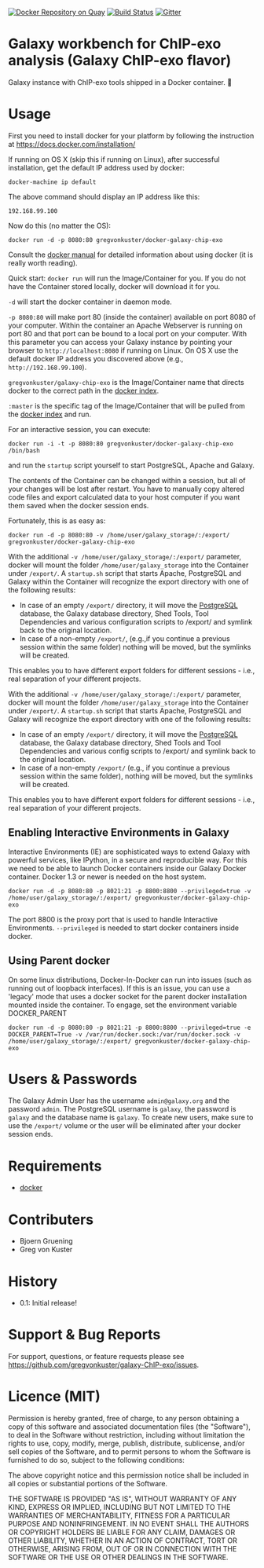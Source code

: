 [![Docker Repository on Quay](https://quay.io/repository/gregvonkuster/galaxy-chip-exo/status "Docker Repository on Quay")](https://quay.io/repository/gregvonkuster/galaxy-chip-exo)
[![Build Status](https://travis-ci.org/gregvonkuster/docker-galaxy-ChIP-exo.svg?branch=master)](https://travis-ci.org/gregvonkuster/docker-galaxy-ChIP-exo)
[![Gitter](https://badges.gitter.im/bgruening/docker-galaxy-stable.svg)](https://gitter.im/bgruening/docker-galaxy-stable?utm_source=badge&utm_medium=badge&utm_campaign=pr-badge)

Galaxy workbench for ChIP-exo analysis (Galaxy ChIP-exo flavor)
===============================================================

Galaxy instance with ChIP-exo tools shipped in a Docker container. :whale:

Usage
=====

First you need to install docker for your platform by following the instruction at https://docs.docker.com/installation/

If running on OS X (skip this if running on Linux), after successful installation, get the default IP address used by docker:

``docker-machine ip default``

The above command should display an IP address like this:

``192.168.99.100``

Now do this (no matter the OS):

``docker run -d -p 8080:80 gregvonkuster/docker-galaxy-chip-exo``

Consult the [docker manual](http://docs.docker.io/) for detailed information about using docker (it is really worth reading).

Quick start:
``docker run`` will run the Image/Container for you. If you do not have the Container stored locally, docker will download it for you.

``-d`` will start the docker container in daemon mode.

``-p 8080:80`` will make port 80 (inside the container) available on port 8080 of your computer.  Within the container an Apache Webserver
is running on port 80 and that port can be bound to a local port on your computer.  With this parameter you can access your Galaxy
instance by pointing your browser to ``http://localhost:8080`` if running on Linux.  On OS X use the default docker IP address you
discovered above (e.g., ``http://192.168.99.100``).

``gregvonkuster/galaxy-chip-exo`` is the Image/Container name that directs docker to the correct path in the
[docker index](https://index.docker.io/u/gregvonkuster/galaxy-ChIP-exo/).

``:master`` is the specific tag of the Image/Container that will be pulled from the [docker index](https://index.docker.io/u/gregvonkuster/galaxy-ChIP-exo/) and run.

For an interactive session, you can execute:

``docker run -i -t -p 8080:80 gregvonkuster/docker-galaxy-chip-exo /bin/bash``

and run the ``` startup ``` script yourself to start PostgreSQL, Apache and Galaxy.

The contents of the Container can be changed within a session, but all of your changes will be lost after restart.  You have to manually copy altered code files and export calculated data to your host computer if you want them saved when the docker session ends.

Fortunately, this is as easy as:

``docker run -d -p 8080:80 -v /home/user/galaxy_storage/:/export/ gregvonkuster/docker-galaxy-chip-exo``

With the additional ``-v /home/user/galaxy_storage/:/export/`` parameter, docker will mount the folder ``/home/user/galaxy_storage`` into the Container under ``/export/``. A ``startup.sh`` script that starts Apache, PostgreSQL and Galaxy within the Container will recognize the export directory with one of the following results:

  - In case of an empty ``/export/`` directory, it will move the [PostgreSQL](http://www.postgresql.org/) database, the Galaxy database directory, Shed Tools, Tool Dependencies and various configuration scripts to /export/ and symlink back to the original location.
  - In case of a non-empty ``/export/``, (e.g.,if you continue a previous session within the same folder) nothing will be moved, but the symlinks will be created.

This enables you to have different export folders for different sessions - i.e., real separation of your different projects.


With the additional ``-v /home/user/galaxy_storage/:/export/`` parameter, docker will mount the folder ``/home/user/galaxy_storage``
into the Container under ``/export/``. A ``startup.sh`` script that starts Apache, PostgreSQL and Galaxy will recognize the export
directory with one of the following results:

  - In case of an empty ``/export/`` directory, it will move the [PostgreSQL](http://www.postgresql.org/) database, the Galaxy database directory, Shed Tools and Tool Dependencies and various config scripts to /export/ and symlink back to the original location.
  - In case of a non-empty ``/export/`` (e.g., if you continue a previous session within the same folder), nothing will be moved, but the symlinks will be created.

This enables you to have different export folders for different sessions - i.e., real separation of your different projects.

Enabling Interactive Environments in Galaxy
-------------------------------------------

Interactive Environments (IE) are sophisticated ways to extend Galaxy with powerful services, like IPython, in a secure and reproducible way.
For this we need to be able to launch Docker containers inside our Galaxy Docker container. Docker 1.3 or newer is needed on the host system.

``docker run -d -p 8080:80 -p 8021:21 -p 8800:8800 --privileged=true -v /home/user/galaxy_storage/:/export/ gregvonkuster/docker-galaxy-chip-exo``

The port 8800 is the proxy port that is used to handle Interactive Environments. ``--privileged`` is needed to start docker containers inside docker.

Using Parent docker
-------------------
On some linux distributions, Docker-In-Docker can run into issues (such as running out of loopback interfaces). If this is an issue,
you can use a 'legacy' mode that uses a docker socket for the parent docker installation mounted inside the container. To engage, set the 
environment variable DOCKER_PARENT

``docker run -d -p 8080:80 -p 8021:21 -p 8800:8800 --privileged=true -e DOCKER_PARENT=True -v /var/run/docker.sock:/var/run/docker.sock -v /home/user/galaxy_storage/:/export/ gregvonkuster/docker-galaxy-chip-exo``

Users & Passwords
================

The Galaxy Admin User has the username ``admin@galaxy.org`` and the password ``admin``.
The PostgreSQL username is ``galaxy``, the password is ``galaxy`` and the database name is ``galaxy``.
To create new users, make sure to use the ``/export/`` volume or the user will be eliminated after your docker session ends.

Requirements
============

- [docker](https://docs.docker.com/installation/)

Contributers
============

 - Bjoern Gruening
 - Greg von Kuster

History
=======

 - 0.1: Initial release!

Support & Bug Reports
=====================

For support, questions, or feature requests please see https://github.com/gregvonkuster/galaxy-ChIP-exo/issues.

Licence (MIT)
=============

Permission is hereby granted, free of charge, to any person obtaining a copy
of this software and associated documentation files (the "Software"), to deal
in the Software without restriction, including without limitation the rights
to use, copy, modify, merge, publish, distribute, sublicense, and/or sell
copies of the Software, and to permit persons to whom the Software is
furnished to do so, subject to the following conditions:

The above copyright notice and this permission notice shall be included in
all copies or substantial portions of the Software.

THE SOFTWARE IS PROVIDED "AS IS", WITHOUT WARRANTY OF ANY KIND, EXPRESS OR
IMPLIED, INCLUDING BUT NOT LIMITED TO THE WARRANTIES OF MERCHANTABILITY,
FITNESS FOR A PARTICULAR PURPOSE AND NONINFRINGEMENT. IN NO EVENT SHALL THE
AUTHORS OR COPYRIGHT HOLDERS BE LIABLE FOR ANY CLAIM, DAMAGES OR OTHER
LIABILITY, WHETHER IN AN ACTION OF CONTRACT, TORT OR OTHERWISE, ARISING FROM,
OUT OF OR IN CONNECTION WITH THE SOFTWARE OR THE USE OR OTHER DEALINGS IN
THE SOFTWARE.
